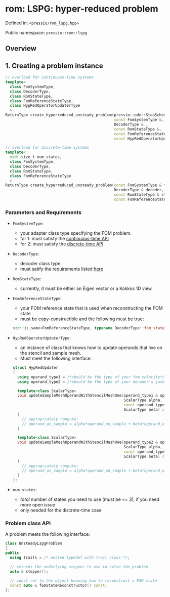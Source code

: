 
# rom: LSPG: hyper-reduced problem


Defined in: `<pressio/rom_lspg.hpp>`

Public namespace: `pressio::rom::lspg`

## Overview


## 1. Creating a problem instance

```cpp
// overload for continuous-time systems
template<
  class FomSystemType,
  class DecoderType,
  class RomStateType,															  (1)
  class FomReferenceStateType,
  class HypRedOperatorUpdaterType
  >
ReturnType create_hyperreduced_unsteady_problem(pressio::ode::StepScheme,
												const FomSystemType &,
												DecoderType & ,
												const RomStateType &,
												const FomReferenceStateType &,
												const HypRedOperatorUpdaterType &)

// overload for discrete-time systems
template<
  std::size_t num_states,
  class FomSystemType,
  class DecoderType,
  class RomStateType,															  (2)
  class FomReferenceStateType
  >
ReturnType create_hyperreduced_unsteady_problem(const FomSystemType & fomSysObj,
												DecoderType & decoder,
												const RomStateType & stateIn,
												const FomReferenceStateType & fomRef);
```

### Parameters and Requirements

- `FomSystemType`:
  - your adapter class type specifying the FOM problem. <br/>
  - for 1: must satisfy the [continuous-time API](./md_pages_components_rom_fom_apis.html)
  - for 2: must satisfy the [discrete-time API](./md_pages_components_rom_fom_apis.html)

- `DecoderType`:
  - decoder class type
  - must satify the requirements listed [here](md_pages_components_rom_decoder.html)

- `RomStateType`:
  - currently, it must be either an Eigen vector or a Kokkos 1D view

- `FomReferenceStateType`:
  - your FOM reference state that is used when reconstructing the FOM state
  - must be copy-constructible and the following must be true:<br/>
  ```cpp
  std::is_same<FomReferenceStateType, typename DecoderType::fom_state_type>::value == true
  ```

- `HypRedOperatorUpdaterType`:
  - an instance of class that knows how to update operands that live on the stencil and sample mesh.
  - Must meet the following interface:

  ```cpp
  struct HypRedUpdater
  {
    using operand_type1 = /*should be the type of your fom velocity*/;
    using operand_type2 = /*should be the type of your decoder's jacobian*/;

	template<class ScalarType>
	void updateSampleMeshOperandWithStencilMeshOne(operand_type1 & operand_on_sample,
												   ScalarType alpha,
												   const operand_type1 & operand_on_stencil,
												   ScalarType beta) const
	{
	  // appropriately compute:
	  // operand_on_sample = alpha*operand_on_sample + beta*operand_on_stencil
	}

	template<class ScalarType>
	void updateSampleMeshOperandWithStencilMeshOne(operand_type2 & operand_on_sample,
												   ScalarType alpha,
												   const operand_type2 & operand_on_stencil,
												   ScalarType beta) const
	{
	  // appropriately compute:
	  // operand_on_sample = alpha*operand_on_sample + beta*operand_on_stencil
	}
  };
  ```

- `num_states`:
  - *total* number of states you need to use (must be <= 3), if you need more open issue
  - only needed for the discrete-time case


### Problem class API

A problem meets the following interface:

```cpp
class UnsteadyLspgProblem
{
public:
  using traits = /* nested typedef with trait class */;

  // returns the underlying stepper to use to solve the problem
  auto & stepper();

  // const ref to the object knowing how to reconstruct a FOM state
  const auto & fomStateReconstructor() const;
};
```
